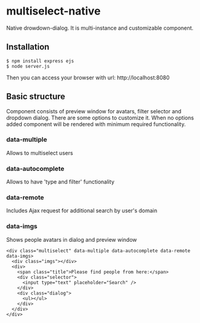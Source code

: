 multiselect-native
============
Native drowdown-dialog. It is multi-instance and customizable component.

## Installation

    $ npm install express ejs
    $ node server.js
    
Then you can access your browser with url: http://localhost:8080


## Basic structure
Component consists of preview window for avatars, filter selector and dropdown dialog. There are some options to customize it. When no options added component will be rendered with minimum required functionality.
### data-multiple
Allows to multiselect users
### data-autocomplete
Allows to have 'type and filter' functionality
### data-remote
Includes Ajax request for additional search by user's domain
### data-imgs
Shows people avatars in dialog and preview window

    <div class="multiselect" data-multiple data-autocomplete data-remote data-imgs>
      <div class="imgs"></div>
      <div>
        <span class="title">Please find people from here:</span>
        <div class="selector">
          <input type="text" placeholder="Search" />
        </div>
        <div class="dialog">
          <ul></ul>
        </div>
      </div>
    </div>   
